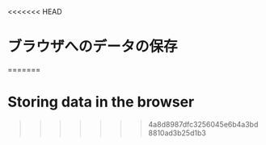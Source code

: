 
<<<<<<< HEAD
# ブラウザへのデータの保存
=======
# Storing data in the browser
>>>>>>> 4a8d8987dfc3256045e6b4a3bd8810ad3b25d1b3
